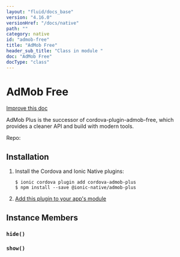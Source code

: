```yaml
---
layout: "fluid/docs_base"
version: "4.16.0"
versionHref: "/docs/native"
path: ""
category: native
id: "admob-free"
title: "AdMob Free"
header_sub_title: "Class in module "
doc: "AdMob Free"
docType: "class"
---
```


<h1 class="api-title">AdMob Free</h1>

<a class="improve-v2-docs" href="http://github.com/ionic-team/ionic-native/edit/master/src/@ionic-native/plugins/admob-plus/index.ts#L8">
  Improve this doc
</a>







<p>AdMob Plus is the successor of cordova-plugin-admob-free, which provides a cleaner API and build with modern tools.</p>


<p>Repo:
  <a href="">
    
  </a>
</p>


<h2><a class="anchor" name="installation" href="#installation"></a>Installation</h2>
<ol class="installation">
  <li>Install the Cordova and Ionic Native plugins:<br>
    <pre><code class="nohighlight">$ ionic cordova plugin add cordova-admob-plus
$ npm install --save @ionic-native/admob-plus
</code></pre>
  </li>
  <li><a href="https://ionicframework.com/docs/native/#Add_Plugins_to_Your_App_Module">Add this plugin to your app's module</a></li>
</ol>














<h2><a class="anchor" name="instance-members" href="#instance-members"></a>Instance Members</h2>
<h3><a class="anchor" name="hide" href="#hide"></a><code>hide()</code></h3>







<h3><a class="anchor" name="show" href="#show"></a><code>show()</code></h3>













